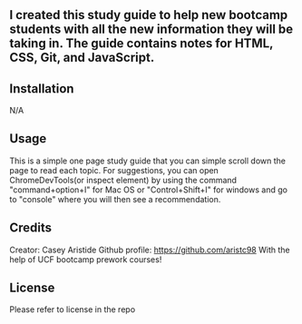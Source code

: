# <Prework-Study-Guide>

## I created this study guide to help new bootcamp students with all the new information they will be taking in. The guide contains notes for HTML, CSS, Git, and JavaScript.

## Installation

N/A

## Usage

This is a simple one page study guide that you can simple scroll down the page to read each topic. For suggestions, you can open ChromeDevTools(or inspect element) by using the command "command+option+I" for Mac OS or "Control+Shift+I" for windows and go to "console" where you will then see a recommendation. 

## Credits

Creator: Casey Aristide Github profile: https://github.com/aristc98
With the help of UCF bootcamp prework courses!

## License

Please refer to license in the repo